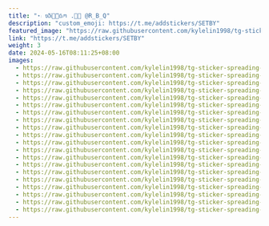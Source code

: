 ```yaml
---
title: "⋆𓏺 ᭙Ꭵ᥉َ᥉َᥲꪔ .🤎🏹 @R_B_Q"
description: "custom_emoji: https://t.me/addstickers/SETBY"
featured_image: "https://raw.githubusercontent.com/kylelin1998/tg-sticker-spreading-worldwide-images/main/img/f9387dd4-3fc8-4d5b-a830-afb234dc1b90.jpg"
link: "https://t.me/addstickers/SETBY"
weight: 3
date: 2024-05-16T08:11:25+08:00
images:
  - https://raw.githubusercontent.com/kylelin1998/tg-sticker-spreading-worldwide-images/main/img/f9387dd4-3fc8-4d5b-a830-afb234dc1b90.jpg
  - https://raw.githubusercontent.com/kylelin1998/tg-sticker-spreading-worldwide-images/main/img/c2eb759e-70b4-45b9-85da-53f5869808da.jpg
  - https://raw.githubusercontent.com/kylelin1998/tg-sticker-spreading-worldwide-images/main/img/29649c9f-1f40-49bc-aab8-58d02dd1271f.jpg
  - https://raw.githubusercontent.com/kylelin1998/tg-sticker-spreading-worldwide-images/main/img/602c034d-7f95-4497-b18e-547abc6c0ed3.jpg
  - https://raw.githubusercontent.com/kylelin1998/tg-sticker-spreading-worldwide-images/main/img/fd32f392-87de-41e6-8a21-dbf998bec4fb.jpg
  - https://raw.githubusercontent.com/kylelin1998/tg-sticker-spreading-worldwide-images/main/img/3f1a8865-035f-4642-9b3a-8348a81aa614.jpg
  - https://raw.githubusercontent.com/kylelin1998/tg-sticker-spreading-worldwide-images/main/img/3e826a79-8ff8-4b54-be6f-18b32593f107.jpg
  - https://raw.githubusercontent.com/kylelin1998/tg-sticker-spreading-worldwide-images/main/img/3c97e498-dea2-4c17-ae4b-8bef11911496.jpg
  - https://raw.githubusercontent.com/kylelin1998/tg-sticker-spreading-worldwide-images/main/img/bc825fef-121a-4af8-9330-0bfb13eb30a3.jpg
  - https://raw.githubusercontent.com/kylelin1998/tg-sticker-spreading-worldwide-images/main/img/eee0a55b-29ad-491e-9abf-e23be4f67049.jpg
  - https://raw.githubusercontent.com/kylelin1998/tg-sticker-spreading-worldwide-images/main/img/4e218d84-620e-4b90-b482-d35f52e69d37.jpg
  - https://raw.githubusercontent.com/kylelin1998/tg-sticker-spreading-worldwide-images/main/img/37e0b191-3e96-4c1b-905a-19897ea70cc4.jpg
  - https://raw.githubusercontent.com/kylelin1998/tg-sticker-spreading-worldwide-images/main/img/6ea7683e-832a-4095-947c-0f7c02c66268.jpg
  - https://raw.githubusercontent.com/kylelin1998/tg-sticker-spreading-worldwide-images/main/img/2753ee63-dfbb-4232-9800-c0b429b56236.jpg
  - https://raw.githubusercontent.com/kylelin1998/tg-sticker-spreading-worldwide-images/main/img/50df3a04-e1bf-48c6-a942-2c76df9a08d4.jpg
  - https://raw.githubusercontent.com/kylelin1998/tg-sticker-spreading-worldwide-images/main/img/eebd61e1-2578-452b-9755-1ed787f3a8cd.jpg
  - https://raw.githubusercontent.com/kylelin1998/tg-sticker-spreading-worldwide-images/main/img/27dec094-f5d6-4582-98a0-efddd1d8f46a.jpg
  - https://raw.githubusercontent.com/kylelin1998/tg-sticker-spreading-worldwide-images/main/img/1b558485-92a8-4256-8fe0-f86c7a587c25.jpg
  - https://raw.githubusercontent.com/kylelin1998/tg-sticker-spreading-worldwide-images/main/img/8a6c17d5-0235-41ca-897d-1cd8bbf7cc3d.jpg
  - https://raw.githubusercontent.com/kylelin1998/tg-sticker-spreading-worldwide-images/main/img/c0301a0a-8360-4633-9131-a31b26e09a62.jpg
---
```

